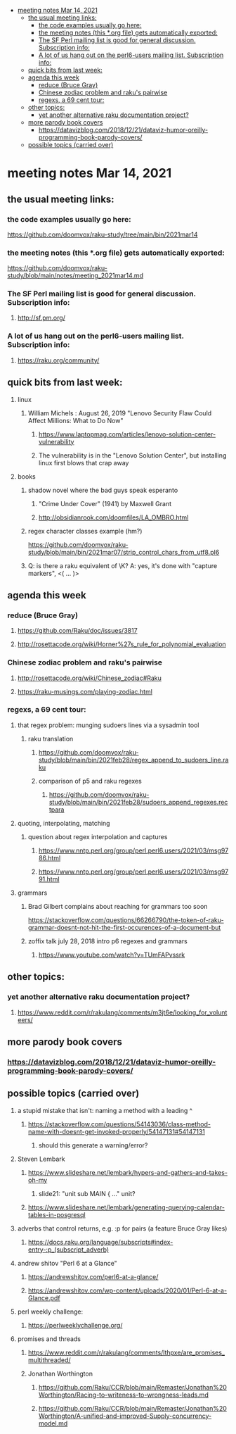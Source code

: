 - [meeting notes Mar 14, 2021](#orgd2d0756)
  - [the usual meeting links:](#org32193ea)
    - [the code examples usually go here:](#orgb655e35)
    - [the meeting notes (this \*.org file) gets automatically exported:](#org4d58e27)
    - [The SF Perl mailing list is good for general discussion.  Subscription info:](#orgc35c107)
    - [A lot of us hang out on the perl6-users mailing list.  Subscription info:](#org4604077)
  - [quick bits from last week:](#org78f11b2)
  - [agenda this week](#org72dc595)
    - [reduce (Bruce Gray)](#org74a1c2c)
    - [Chinese zodiac problem and raku's pairwise](#org923cc5f)
    - [regexs, a 69 cent tour:](#org0320a13)
  - [other topics:](#org0dfd92b)
    - [yet another alternative raku documentation project?](#org0cb9362)
  - [more parody book covers](#orgbcf50ed)
    - [<https://datavizblog.com/2018/12/21/dataviz-humor-oreilly-programming-book-parody-covers/>](#org469c7f9)
  - [possible topics (carried over)](#org8199254)


<a id="orgd2d0756"></a>

# meeting notes Mar 14, 2021


<a id="org32193ea"></a>

## the usual meeting links:


<a id="orgb655e35"></a>

### the code examples usually go here:

<https://github.com/doomvox/raku-study/tree/main/bin/2021mar14>


<a id="org4d58e27"></a>

### the meeting notes (this \*.org file) gets automatically exported:

<https://github.com/doomvox/raku-study/blob/main/notes/meeting_2021mar14.md>


<a id="orgc35c107"></a>

### The SF Perl mailing list is good for general discussion.  Subscription info:

1.  <http://sf.pm.org/>


<a id="org4604077"></a>

### A lot of us hang out on the perl6-users mailing list.  Subscription info:

1.  <https://raku.org/community/>


<a id="org78f11b2"></a>

## quick bits from last week:

1.  linux

    1.  William Michels : August 26, 2019 "Lenovo Security Flaw Could Affect Millions: What to Do Now"
    
        1.  <https://www.laptopmag.com/articles/lenovo-solution-center-vulnerability>
        
        2.  The vulnerability is in the "Lenovo Solution Center", but installing linux first blows that crap away

2.  books

    1.  shadow novel where the bad guys speak esperanto
    
        1.  "Crime Under Cover" (1941) by Maxwell Grant
        
        2.  <http://obsidianrook.com/doomfiles/LA_OMBRO.html>
    
    2.  regex character classes example (hm?)
    
        <https://github.com/doomvox/raku-study/blob/main/bin/2021mar07/strip_control_chars_from_utf8.pl6>
    
    3.  Q: is there a raku equivalent of \K?  A: yes, it's done with "capture markers", <( &#x2026; )>


<a id="org72dc595"></a>

## agenda this week


<a id="org74a1c2c"></a>

### reduce (Bruce Gray)

1.  <https://github.com/Raku/doc/issues/3817>

2.  <http://rosettacode.org/wiki/Horner%27s_rule_for_polynomial_evaluation>


<a id="org923cc5f"></a>

### Chinese zodiac problem and raku's pairwise

1.  <http://rosettacode.org/wiki/Chinese_zodiac#Raku>

2.  <https://raku-musings.com/playing-zodiac.html>


<a id="org0320a13"></a>

### regexs, a 69 cent tour:

1.  that regex problem: munging sudoers lines via a sysadmin tool

    1.  raku translation
    
        1.  <https://github.com/doomvox/raku-study/blob/main/bin/2021feb28/regex_append_to_sudoers_line.raku>
        
        2.  comparison of p5 and raku regexes
        
            1.  <https://github.com/doomvox/raku-study/blob/main/bin/2021feb28/sudoers_append_regexes.rectpara>

2.  quoting, interpolating, matching

    1.  question about regex interpolation and captures
    
        1.  <https://www.nntp.perl.org/group/perl.perl6.users/2021/03/msg9786.html>
        
        2.  <https://www.nntp.perl.org/group/perl.perl6.users/2021/03/msg9791.html>

1.  grammars

    1.  Brad Gilbert complains about reaching for grammars too soon
    
        <https://stackoverflow.com/questions/66266790/the-token-of-raku-grammar-doesnt-not-hit-the-first-occurences-of-a-document-but>
    
    2.  zoffix talk july 28, 2018 intro p6 regexes and grammars
    
        1.  <https://www.youtube.com/watch?v=TUmFAPvssrk>


<a id="org0dfd92b"></a>

## other topics:


<a id="org0cb9362"></a>

### yet another alternative raku documentation project?

1.  <https://www.reddit.com/r/rakulang/comments/m3jt6e/looking_for_volunteers/>


<a id="orgbcf50ed"></a>

## more parody book covers


<a id="org469c7f9"></a>

### <https://datavizblog.com/2018/12/21/dataviz-humor-oreilly-programming-book-parody-covers/>


<a id="org8199254"></a>

## possible topics (carried over)

1.  a stupid mistake that isn't: naming a method with a leading ^

    1.  <https://stackoverflow.com/questions/54143036/class-method-name-with-doesnt-get-invoked-properly/54147131#54147131>
    
        1.  should this generate a warning/error?

2.  Steven Lembark

    1.  <https://www.slideshare.net/lembark/hypers-and-gathers-and-takes-oh-my>
    
        1.  slide21:  "unit sub MAIN { &#x2026;"  unit?
    
    2.  <https://www.slideshare.net/lembark/generating-querying-calendar-tables-in-posgresql>

3.  adverbs that control returns, e.g. :p for pairs (a feature Bruce Gray likes)

    1.  <https://docs.raku.org/language/subscripts#index-entry-:p_(subscript_adverb)>

4.  andrew shitov "Perl 6 at a Glance"

    1.  <https://andrewshitov.com/perl6-at-a-glance/>
    
    2.  <https://andrewshitov.com/wp-content/uploads/2020/01/Perl-6-at-a-Glance.pdf>

5.  perl weekly challenge:

    1.  <https://perlweeklychallenge.org/>

6.  promises and threads

    1.  <https://www.reddit.com/r/rakulang/comments/lthpxe/are_promises_multithreaded/>
    
    2.  Jonathan Worthington
    
        1.  <https://github.com/Raku/CCR/blob/main/Remaster/Jonathan%20Worthington/Racing-to-writeness-to-wrongness-leads.md>
        
        2.  <https://github.com/Raku/CCR/blob/main/Remaster/Jonathan%20Worthington/A-unified-and-improved-Supply-concurrency-model.md>
